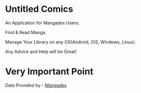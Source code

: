 # Untitled Comics

An Application for Mangadex Users.

Find & Read Manga.

Manage Your Library on any OS(Android, iOS, Windows, Linux).

Any Advice and Help will be Great!

# Very Important Point
Data Provided by - [Mangadex](https://api.mangadex.org/)
